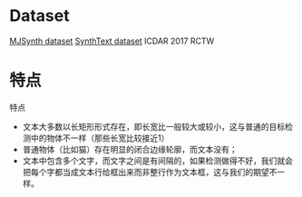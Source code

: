# Dataset
[MJSynth dataset](https://www.robots.ox.ac.uk/~vgg/data/text/)
[SynthText dataset](https://www.robots.ox.ac.uk/~vgg/data/scenetext/)
ICDAR 2017 RCTW

# 特点
特点
- 文本大多数以长矩形形式存在，即长宽比一般较大或较小，这与普通的目标检测中的物体不一样（那些长宽比较接近1）
- 普通物体（比如猫）存在明显的闭合边缘轮廓，而文本没有；
- 文本中包含多个文字，而文字之间是有间隔的，如果检测做得不好，我们就会把每个字都当成文本行给框出来而非整行作为文本框，这与我们的期望不一样。